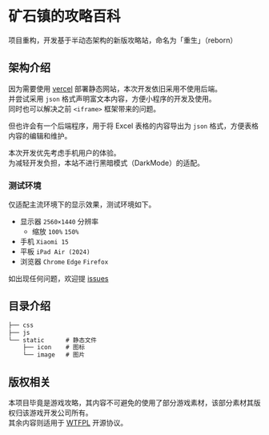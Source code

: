 # 矿石镇的攻略百科

项目重构，开发基于半动态架构的新版攻略站，命名为「重生」（reborn）

## 架构介绍

因为需要使用 [vercel](https://vercel.com/home) 部署静态网站，本次开发依旧采用不使用后端。  
并尝试采用 `json` 格式声明富文本内容，方便小程序的开发及使用。  
同时也可以解决之前 `<iframe>` 框架带来的问题。  

但也许会有一个后端程序，用于将 Excel 表格的内容导出为 `json` 格式，方便表格内容的编辑和维护。  

本次开发优先考虑手机用户的体验。  
为减轻开发负担，本站不进行黑暗模式（DarkMode）的适配。

### 测试环境

仅适配主流环境下的显示效果，测试环境如下。

- 显示器 `2560×1440` 分辨率
  - 缩放 `100%` `150%`
- 手机 `Xiaomi 15`
- 平板 `iPad Air (2024)`
- 浏览器 `Chrome` `Edge` `Firefox`

如出现任何问题，欢迎提 [issues](https://github.com/mineraltown/wiki/issues)

## 目录介绍

```txt
├── css
├── js
└── static      # 静态文件
    ├── icon    # 图标
    └── image   # 图片
```

## 版权相关

本项目毕竟是游戏攻略，其内容不可避免的使用了部分游戏素材，该部分素材其版权归该游戏开发公司所有。  
其余内容则适用于 [WTFPL](LICENSE) 开源协议。
